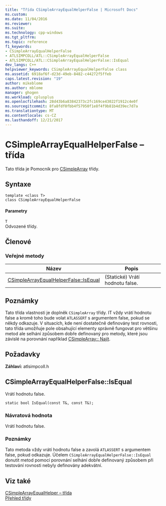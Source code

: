 ```yaml
---
title: "Třída CSimpleArrayEqualHelperFalse | Microsoft Docs"
ms.custom: 
ms.date: 11/04/2016
ms.reviewer: 
ms.suite: 
ms.technology: cpp-windows
ms.tgt_pltfrm: 
ms.topic: reference
f1_keywords:
- CSimpleArrayEqualHelperFalse
- ATLSIMPCOLL/ATL::CSimpleArrayEqualHelperFalse
- ATLSIMPCOLL/ATL::CSimpleArrayEqualHelperFalse::IsEqual
dev_langs: C++
helpviewer_keywords: CSimpleArrayEqualHelperFalse class
ms.assetid: 6918af6f-d23d-49eb-8482-c44272f5ffeb
caps.latest.revision: "19"
author: mikeblome
ms.author: mblome
manager: ghogen
ms.workload: cplusplus
ms.openlocfilehash: 28d43b6a83842373c2fc169ce43022f1912c4e0f
ms.sourcegitcommit: 8fa8fdf0fbb4f57950f1e8f4f9b81b4d39ec7d7a
ms.translationtype: MT
ms.contentlocale: cs-CZ
ms.lasthandoff: 12/21/2017
---
```

# <a name="csimplearrayequalhelperfalse-class"></a>CSimpleArrayEqualHelperFalse – třída
Tato třída je Pomocník pro [CSimpleArray](../../atl/reference/csimplearray-class.md) třídy.  
  
## <a name="syntax"></a>Syntaxe  
  
```
template <class T>  
class CSimpleArrayEqualHelperFalse
```  
  
#### <a name="parameters"></a>Parametry  
 `T`  
 Odvozené třídy.  
  
## <a name="members"></a>Členové  
  
### <a name="public-methods"></a>Veřejné metody  
  
|Název|Popis|  
|----------|-----------------|  
|[CSimpleArrayEqualHelperFalse::IsEqual](#isequal)|(Statické) Vrátí hodnotu false.|  
  
## <a name="remarks"></a>Poznámky  
 Tato třída vlastnosti je doplněk `CSimpleArray` třídy. IT vždy vrátí hodnotu false a kromě toho bude volat `ATLASSERT` s argumentem false, pokud se někdy odkazuje. V situacích, kde není dostatečně definovány test rovnosti, tato třída umožňuje pole obsahující elementy správně fungovat pro většinu metod ale selhání způsobem dobře definovaný pro metody, které jsou závislé na porovnání například [CSimpleArray:: Najít](../../atl/reference/csimplearray-class.md#find).  
  
## <a name="requirements"></a>Požadavky  
 **Záhlaví:** atlsimpcoll.h  
  
##  <a name="isequal"></a>CSimpleArrayEqualHelperFalse::IsEqual  
 Vrátí hodnotu false.  
  
```
static bool IsEqual(const T&, const T&);
```  
  
### <a name="return-value"></a>Návratová hodnota  
 Vrátí hodnotu false.  
  
### <a name="remarks"></a>Poznámky  
 Tato metoda vždy vrátí hodnotu false a zavolá `ATLASSERT` s argumentem false, pokud odkazuje. Účelem `CSimpleArrayEqualHelperFalse::IsEqual` donutit metod pomocí porovnání selhání dobře definovaný způsobem při testování rovnosti nebyly definovány adekvátní.  
  
## <a name="see-also"></a>Viz také  
 [CSimpleArrayEqualHelper – třída](../../atl/reference/csimplearrayequalhelper-class.md)   
 [Přehled třídy](../../atl/atl-class-overview.md)
